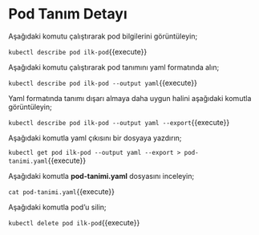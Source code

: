 # Pod Tanım Detayı

Aşağıdaki komutu çalıştırarak pod bilgilerini görüntüleyin;

`kubectl describe pod ilk-pod`{{execute}}

Aşağıdaki komutu çalıştırarak pod tanımını yaml formatında alın;

`kubectl describe pod ilk-pod --output yaml`{{execute}}

Yaml formatında tanımı dışarı almaya daha uygun halini aşağıdaki komutla görüntüleyin;

`kubectl describe pod ilk-pod --output yaml --export`{{execute}}

Aşağıdaki komutla yaml çıkısını bir dosyaya yazdırın;

`kubectl get pod ilk-pod --output yaml --export > pod-tanimi.yaml`{{execute}}

Aşağıdaki komutla **pod-tanimi.yaml** dosyasını inceleyin;

`cat pod-tanimi.yaml`{{execute}}

Aşağıdaki komutla pod’u silin;

`kubectl delete pod ilk-pod`{{execute}}